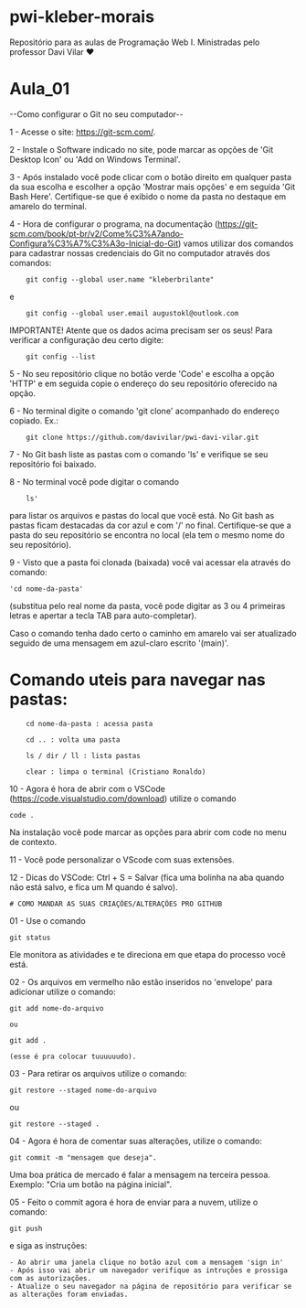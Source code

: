 # pwi-kleber-morais
Repositório para as aulas de Programação Web I. Ministradas pelo professor Davi Vilar ♥


# Aula_01

--Como configurar o Git no seu computador--

 1 - Acesse o site: https://git-scm.com/.
 
 2 - Instale o Software indicado no site, pode marcar as opções de 'Git Desktop Icon' ou 'Add on Windows Terminal'.
 
 3 - Após instalado você pode clicar com o botão direito em qualquer pasta da sua escolha e escolher a opção 'Mostrar mais opções' e em seguida 'Git Bash Here'. Certifique-se que é exibido o nome da pasta no destaque em amarelo do terminal.
 
 4 - Hora de configurar o programa, na documentação (https://git-scm.com/book/pt-br/v2/Come%C3%A7ando-Configura%C3%A7%C3%A3o-Inicial-do-Git) vamos utilizar dos comandos para cadastrar nossas credenciais do Git no computador através dos comandos:

		git config --global user.name "kleberbrilante"
e

		git config --global user.email augustokl@outlook.com

IMPORTANTE! Atente que os dados acima precisam ser os seus! 
Para verificar a configuração deu certo digite:

		git config --list


5 - No seu repositório clique no botão verde 'Code' e escolha a opção 'HTTP' e em seguida copie o endereço do seu repositório oferecido na opção.

6 - No terminal digite o comando 'git clone' acompanhado do endereço copiado. Ex.:

		git clone https://github.com/davivilar/pwi-davi-vilar.git

7 - No Git bash liste as pastas com o comando 'ls' e verifique se seu repositório foi baixado.

8 - No terminal você pode digitar o comando 

		ls' 
	
para listar os arquivos e pastas do local que você está. No Git bash as pastas ficam destacadas da cor azul e com '/' no final. Certifique-se que a pasta do seu repositório se encontra no local (ela tem o mesmo nome do seu repositório).

9 - Visto que a pasta foi clonada (baixada) você vai acessar ela através do comando: 

	'cd nome-da-pasta' 
	
(substitua pelo real nome da pasta, você pode digitar as 3 ou 4 primeiras letras e apertar a tecla TAB para auto-completar). 

Caso o comando tenha dado certo o caminho em amarelo vai ser atualizado seguido de uma mensagem em azul-claro escrito '(main)'.




# Comando uteis para navegar nas pastas:
		cd nome-da-pasta : acessa pasta

		cd .. : volta uma pasta
		
		ls / dir / ll : lista pastas

		clear : limpa o terminal (Cristiano Ronaldo)

10 - Agora é hora de abrir com o VSCode (https://code.visualstudio.com/download) utilize o comando 


	code .
	
Na instalação você pode marcar as opções para abrir com code no menu de contexto.

11 - Você pode personalizar o VScode com suas extensões.

12 - Dicas do VSCode: Ctrl + S = Salvar (fica uma bolinha na aba quando não está salvo, e fica um M quando é salvo).

	# COMO MANDAR AS SUAS CRIAÇÕES/ALTERAÇÕES PRO GITHUB

01 - Use o comando 

	git status	
	
Ele monitora as atividades e te direciona em que etapa do processo você está.

02 - Os arquivos em vermelho não estão inseridos no 'envelope' para adicionar utilize o comando:

	git add nome-do-arquivo 
	
	ou
	
	git add .
	
	(esse é pra colocar tuuuuuudo).

03 - Para retirar os arquivos utilize o comando: 

	git restore --staged nome-do-arquivo

ou 

	git restore --staged .

04 - Agora é hora de comentar suas alterações, utilize o comando:

	git commit -m "mensagem que deseja".
	
Uma boa prática de mercado é falar a mensagem na terceira pessoa. Exemplo: "Cria um botão na página inicial".


05 - Feito o commit agora é hora de enviar para a nuvem, utilize o comando:

	git push
	
e siga as instruções:

	- Ao abrir uma janela clique no botão azul com a mensagem 'sign in'
	- Após isso vai abrir um navegador verifique as intruções e prossiga com as autorizações.
	- Atualize o seu navegador na página de repositório para verificar se as alterações foram enviadas. 